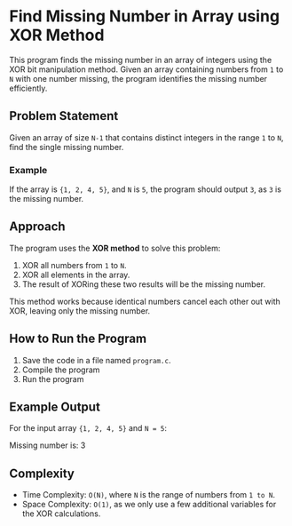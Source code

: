 # Find Missing Number in Array using XOR Method

This program finds the missing number in an array of integers using the XOR bit manipulation method. Given an array containing numbers from `1` to `N` with one number missing, the program identifies the missing number efficiently.

## Problem Statement

Given an array of size `N-1` that contains distinct integers in the range `1` to `N`, find the single missing number.

### Example

If the array is `{1, 2, 4, 5}`, and `N` is `5`, the program should output `3`, as `3` is the missing number.

## Approach

The program uses the **XOR method** to solve this problem:

1. XOR all numbers from `1` to `N`.
2. XOR all elements in the array.
3. The result of XORing these two results will be the missing number.

This method works because identical numbers cancel each other out with XOR, leaving only the missing number.

## How to Run the Program

1. Save the code in a file named `program.c`.
2. Compile the program
3. Run the program

## Example Output
For the input array `{1, 2, 4, 5}` and `N = 5`:

Missing number is: 3

## Complexity

   - Time Complexity: `O(N)`, where `N` is the range of numbers from `1 to N`.
   - Space Complexity: `O(1)`, as we only use a few additional variables for the XOR calculations.
